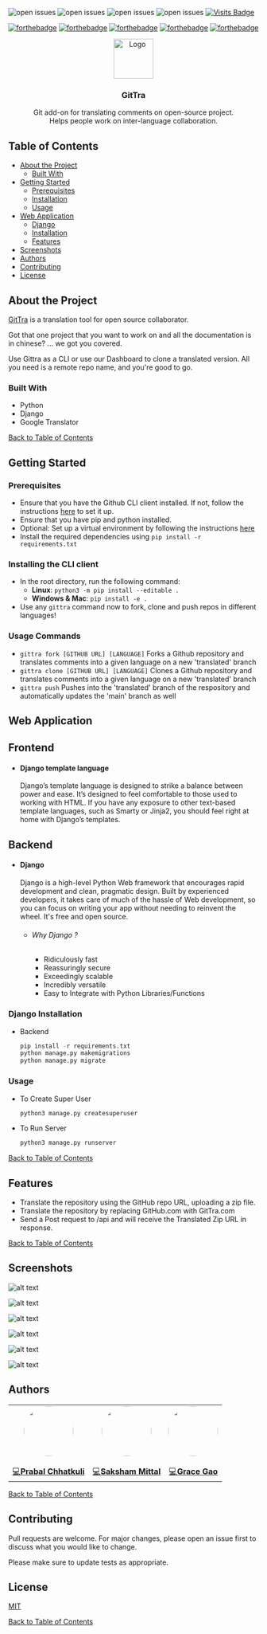 ![open issues](https://img.shields.io/github/issues/saksham1991999/GitTra)
![open issues](https://img.shields.io/github/forks/saksham1991999/GitTra)
![open issues](https://img.shields.io/github/stars/saksham1991999/GitTra)
![open issues](https://img.shields.io/github/contributors/saksham1991999/GitTra)
[![Visits Badge](https://badges.pufler.dev/visits/saksham1991999/GitTra)](https://badges.pufler.dev)

[![forthebadge](https://forthebadge.com/images/badges/built-with-love.svg)](https://forthebadge.com)
[![forthebadge](https://forthebadge.com/images/badges/made-with-python.svg)](https://forthebadge.com) 
[![forthebadge](https://forthebadge.com/images/badges/uses-html.svg)](https://forthebadge.com) 
[![forthebadge](https://forthebadge.com/images/badges/uses-css.svg)](https://forthebadge.com) 
[![forthebadge](https://forthebadge.com/images/badges/uses-js.svg)](https://forthebadge.com)

<p align="center">
  <a href="www.gittra.com">
    <img src="https://gittra.herokuapp.com/static/images/gittralogo.png" alt="Logo" height="80">
  </a>

  <h3 align="center">GitTra</h3>

  <p align="center">
    Git add-on for translating comments on open-source project. 
    <br />
    Helps people work on inter-language collaboration.
  </p>
</p>


## Table of Contents

* [About the Project](#about-the-project)
  * [Built With](#built-with)
* [Getting Started](#getting-started)
  * [Prerequisites](#prerequisites)
  * [Installation](#installing-the-cli-client)
  * [Usage](#usage-commands)
* [Web Application](#web-application)
    * [Django](#django)
    * [Installation](#django-installation)
    * [Features](#features)
* [Screenshots](#screenshots)
* [Authors](#authors)
* [Contributing](#contributing)
* [License](#license)

## About the Project
[GitTra](https://www.gittra.com/) is a translation tool for open source collaborator. 

Got that one project that you want to work on and all the documentation is in chinese?
   ... we got you covered.

Use Gittra as a CLI or use our Dashboard to clone a translated version.
All you need is a remote repo name, and you're good to go.

### Built With
*   Python
*   Django
*   Google Translator

[Back to Table of Contents](#table-of-contents)

## Getting Started

### Prerequisites
- Ensure that you have the Github CLI client installed. If not, follow the instructions [here](https://github.com/cli/cli) to set it up.
- Ensure that you have pip and python installed.
- Optional: Set up a virtual environment by following the instructions [here](https://docs.python.org/3/library/venv.html)
- Install the required dependencies using `pip install -r requirements.txt`

### Installing the CLI client
- In the root directory, run the following command:
  - **Linux**: `python3 -m pip install --editable .`
  - **Windows & Mac**: `pip install -e .`
- Use any `gittra` command now to fork, clone and push repos in different languages!

### Usage Commands
- `gittra fork [GITHUB URL] [LANGUAGE]` Forks a Github repository and translates comments into a given language on a new 'translated' branch
- `gittra clone [GITHUB URL] [LANGUAGE]` Clones a Github repository and translates comments into a given language on a new 'translated' branch
- `gittra push` Pushes into the 'translated' branch of the respository and automatically updates the 'main' branch as well


## Web Application

## Frontend

* #### Django template language
    Django’s template language is designed to strike a balance between power and ease. It’s designed to feel comfortable to those used to working with HTML. If you have any exposure to other text-based template languages, such as Smarty or Jinja2, you should feel right at home with Django’s templates.
    

## Backend

* #### Django 
    Django is a high-level Python Web framework that encourages rapid development and clean, pragmatic design. Built by experienced developers, it takes care of much of the hassle of Web development, so you can focus on writing your app without needing to reinvent the wheel. It's free and open source.
    
    * ###### Why Django ?
        *  Ridiculously fast
        *  Reassuringly secure
        *  Exceedingly scalable
        *  Incredibly versatile
        *  Easy to Integrate with Python Libraries/Functions
  
### Django Installation

* Backend

    ```Python
    pip install -r requirements.txt
    python manage.py makemigrations
    python manage.py migrate
    ```

### Usage

* To Create Super User

    ``` python
    python3 manage.py createsuperuser
    ```
    
    
* To Run Server

    ``` python
    python3 manage.py runserver
    ```
    
[Back to Table of Contents](#table-of-contents)


## Features
  * Translate the repository using the GitHub repo URL, uploading a zip file.
  * Translate the repository by replacing GitHub.com with GitTra.com
  * Send a Post request to /api and will receive the Translated Zip URL in response.

[Back to Table of Contents](#table-of-contents)

## Screenshots

![alt text](Screenshots/gittra_cli.png)

![alt text](Screenshots/gittra_clone.png)

![alt text](Screenshots/gittra_postman.jpg)

![alt text](Screenshots/gittra.tech_home.png)

![alt text](Screenshots/gittra.tech_translated.png)

![alt text](Screenshots/gittra.tech_admin.png)

## Authors
<table>
  <tr>
    <td align="center">
        <a href="https://github.com/prabalchhatkuli">
            <img src="https://avatars.githubusercontent.com/u/39817922?s=460&u=f4ee4b6120625507ad8260ecbdff39fd10eb7bb3&v=4" width="100px;" alt="" style="border-radius:50%;" /><br />
        </a>
        <br><a href="https://github.com/saksham1991999/GitTra/commits?author=prabalchhatkuli" title="Code">💻<b>Prabal Chhatkuli</b></a>
    </td>    
    <td align="center">
        <a href="https://github.com/saksham19919999/">
            <img src="https://avatars.githubusercontent.com/u/42737778?s=460&u=472242ce524b045b9764524a1fc2cdd6d3d8833f&v=4" width="100px;" alt="" style="border-radius:50%;" /><br />
        </a>
            <br><a href="https://github.com/saksham1991999/GitTra/commits?author=saksham1991999" title="Code">💻<b>Saksham Mittal</b></a>
    </td>
   <td align="center">
        <a href="https://github.com/gracewgao/">
            <img src="https://avatars.githubusercontent.com/u/38268331?s=400&u=121b7bd7d9dc5697e4728b21c34358cf416edf37&v=4" width="100px;" alt="" style="border-radius:50%;" /><br />
        </a>
            <br><a href="https://github.com/saksham1991999/GitTra/commits?author=gracewgao" title="Code">💻<b>Grace Gao</b></a>
    </td>
  </tr>
</table>


[Back to Table of Contents](#table-of-contents)

## Contributing
Pull requests are welcome. For major changes, please open an issue first to discuss what you would like to change.

Please make sure to update tests as appropriate.

## License
[MIT](https://choosealicense.com/licenses/mit/)

[Back to Table of Contents](#table-of-contents)